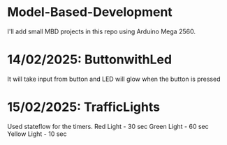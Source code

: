 # Model-Based-Development
I'll add small MBD projects in this repo using Arduino Mega 2560.
# 14/02/2025: ButtonwithLed
It will take input from button and LED will glow when the button is pressed
# 15/02/2025: TrafficLights
Used stateflow for the timers.
Red Light - 30 sec
Green Light - 60 sec
Yellow Light - 10 sec
